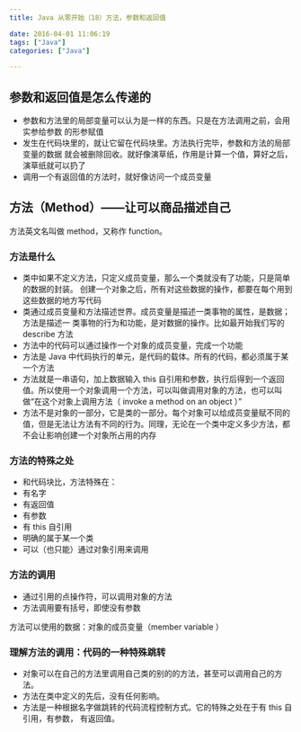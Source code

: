 ```yaml
---
title: Java 从零开始（18）方法，参数和返回值

date: 2016-04-01 11:06:19
tags: ["Java"]
categories: ["Java"]

---
```


## 参数和返回值是怎么传递的

- 参数和方法里的局部变量可以认为是一样的东西。只是在方法调用之前，会用实参给参数
的形参赋值
- 发生在代码块里的，就让它留在代码块里。方法执行完毕，参数和方法的局部变量的数据
就会被删除回收。就好像演草纸，作用是计算一个值，算好之后，演草纸就可以扔了
- 调用一个有返回值的方法时，就好像访问一个成员变量

## 方法（Method）——让可以商品描述自己

方法英文名叫做 method，又称作 function。

### 方法是什么

- 类中如果不定义方法，只定义成员变量，那么一个类就没有了功能，只是简单的数据的封装。
创建一个对象之后，所有对这些数据的操作，都要在每个用到这些数据的地方写代码
- 类通过成员变量和方法描述世界。成员变量是描述一类事物的属性，是数据；方法是描述一
类事物的行为和功能，是对数据的操作。比如最开始我们写的 describe 方法
- 方法中的代码可以通过操作一个对象的成员变量，完成一个功能
- 方法是 Java 中代码执行的单元，是代码的载体。所有的代码，都必须属于某一个方法
- 方法就是一串语句，加上数据输入 this 自引用和参数，执行后得到一个返回值。所以使用一个对象调用一个方法，可以叫做调用对象的方法，也可以叫做“在这个对象上调用方法（ invoke a method on an object ）”
- 方法不是对象的一部分，它是类的一部分。每个对象可以给成员变量赋不同的值，但是无法让方法有不同的行为。同理，无论在一个类中定义多少方法，都不会让影响创建一个对象所占用的内存

### 方法的特殊之处

- 和代码块比，方法特殊在：
-  有名字
-  有返回值
-  有参数
-  有 this 自引用
-  明确的属于某一个类
-  可以（也只能）通过对象引用来调用

### 方法的调用

- 通过引用的点操作符，可以调用对象的方法
- 方法调用要有括号，即使没有参数

方法可以使用的数据：对象的成员变量（member variable ）

### 理解方法的调用：代码的一种特殊跳转

- 对象可以在自己的方法里调用自己类的别的的方法，甚至可以调用自己的方法。
- 方法在类中定义的先后，没有任何影响。
-  方法是一种根据名字做跳转的代码流程控制方式。它的特殊之处在于有 this 自引用，有参数，
有返回值。

